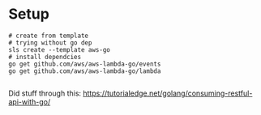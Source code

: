 
# Setup

```
# create from template
# trying without go dep
sls create --template aws-go
# install dependcies
go get github.com/aws/aws-lambda-go/events
go get github.com/aws/aws-lambda-go/lambda


```


Did stuff through this:
https://tutorialedge.net/golang/consuming-restful-api-with-go/